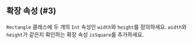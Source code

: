 ## 확장 속성 (#3)

`Rectangle` 클래스에 두 개의 `Int` 속성인 `width`와 `height`를 정의하세요. `width`와 `height`가 같은지 확인하는 확장 속성 `isSquare`를 추가하세요.